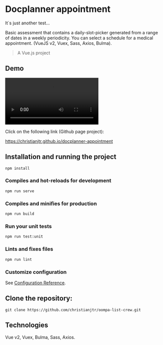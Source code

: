 # Docplanner appointment

It`s just another test...

Basic assessment that contains a daily-slot-picker generated from a range of dates in a weekly periodicity. You can select a schedule for a medical appointment. (VueJS v2, Vuex, Sass, Axios, Bulma).

> A Vue.js project

## Demo

![](video/video.mov)

Click on the following link (Github page project):

https://christianjtr.github.io/docplanner-appointment

## Installation and running the project

```
npm install
```

### Compiles and hot-reloads for development

```
npm run serve
```

### Compiles and minifies for production

```
npm run build
```

### Run your unit tests

```
npm run test:unit
```

### Lints and fixes files

```
npm run lint
```

### Customize configuration

See [Configuration Reference](https://cli.vuejs.org/config/).

## Clone the repository:

```shell
git clone https://github.com/christianjtr/oompa-list-crew.git
```

## Technologies

Vue v2, Vuex, Bulma, Sass, Axios.
